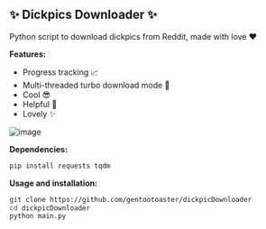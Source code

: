 ## ✨ Dickpics Downloader ✨
Python script to download dickpics from Reddit, made with love ❤

**Features:**
- Progress tracking 📈
- Multi-threaded turbo download mode 🚀
- Cool 😎
- Helpful 💖
- Lovely ✨

![image](https://github.com/user-attachments/assets/cd37837c-2618-43bf-9539-97465ca10966)

**Dependencies:**
```bash
pip install requests tqdm
```

**Usage and installation:**
```bash
git clone https://github.com/gentootoaster/dickpicDownloader
cd dickpicDownloader
python main.py
```

